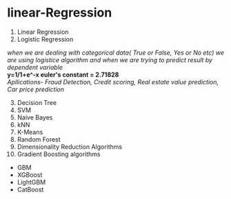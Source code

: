 # linear-Regression

1. Linear Regression
2. Logistic Regression

*when we are dealing with categorical data( True or False, Yes or No etc) we are using logistice algorithm and 
when we are trying to predict result by dependent variable*<br>
**y=1/1+e^-x euler's constant = 2.71828**<br>
*Apllications- Fraud Detection, Credit scoring, Real estate value prediction, Car price prediction*

3. Decision Tree
4. SVM
5. Naive Bayes
6. kNN
7. K-Means
8. Random Forest
9. Dimensionality Reduction Algorithms
10. Gradient Boosting algorithms
* GBM
* XGBoost
* LightGBM
* CatBoost
